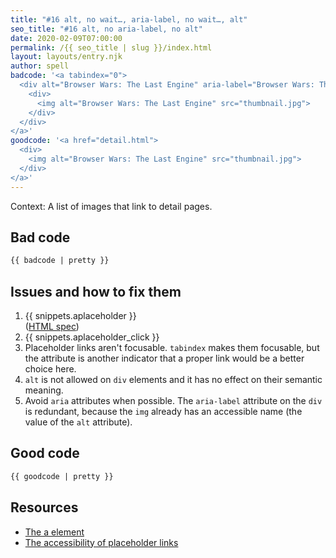 ```yaml
---
title: "#16 alt, no wait…, aria-label, no wait…, alt"
seo_title: "#16 alt, no aria-label, no alt"
date: 2020-02-09T07:00:00
permalink: /{{ seo_title | slug }}/index.html
layout: layouts/entry.njk
author: spell
badcode: '<a tabindex="0">
  <div alt="Browser Wars: The Last Engine" aria-label="Browser Wars: The Last Engine">
    <div>
      <img alt="Browser Wars: The Last Engine" src="thumbnail.jpg">
    </div>
  </div>
</a>'
goodcode: '<a href="detail.html">
  <div>
    <img alt="Browser Wars: The Last Engine" src="thumbnail.jpg">
  </div>
</a>'
---
```

<div class="section bad">

Context: A list of images that link to detail pages.

## Bad code

```html
{{ badcode | pretty }}
```
</div>

<div class="section">

## Issues and how to fix them

1. {{ snippets.aplaceholder }}  
(<a href="#foot-note1">HTML spec</a>)
1. {{ snippets.aplaceholder_click }}  
1. Placeholder links aren't focusable. `tabindex` makes them focusable, but the attribute is another indicator that a proper link would be a better choice here.
1. `alt` is not allowed on `div` elements and it has no effect on their semantic meaning.
1. Avoid `aria` attributes when possible. The `aria-label` attribute on the `div` is redundant, because the `img` already has an accessible name (the value of the  `alt` attribute).

</div>

<div class="section">

## Good code

```html
{{ goodcode | pretty }}
```
</div>

<div class="section">

## Resources

* <a href="https://html.spec.whatwg.org/#the-a-element" id="foot-note1" rel="noopener">The a element</a>
* [The accessibility of placeholder links ](https://www.scottohara.me/note/2019/07/17/placeholder-link.html)
</div>

